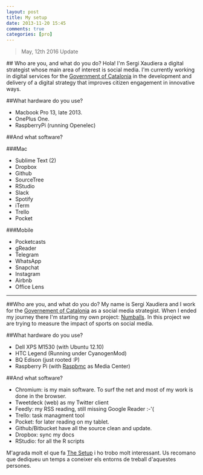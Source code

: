 ```yaml
---
layout: post
title: My setup
date: 2013-11-20 15:45
comments: true
categories: [pro]
---
```

> May, 12th 2016 Update

## Who are you, and what do you do?
Hola! I'm Sergi Xaudiera a digital strategist whose main area of interest is social media. I'm currently working in digital services for the <a href="http://gencat.cat">Government of Catalonia</a> in the development and delivery of a digital strategy that improves citizen engagement in innovative ways.

##What hardware do you use?
- Macbook Pro 13, late 2013.
- OnePlus One.
- RaspberryPi (running Openelec)

##And what software?

###Mac

- Sublime Text (2)
- Dropbox
- Github
- SourceTree
- RStudio
- Slack
- Spotify
- iTerm
- Trello
- Pocket

###Mobile

- Pocketcasts
- gReader
- Telegram
- WhatsApp
- Snapchat
- Instagram
- Airbnb
- Office Lens

---

##Who are you, and what do you do?
My name is Sergi Xaudiera and I work for the [Governement of Catalonia](http://gencat.cat/xarxessocials) as a social media strategist. When I ended my journey there I'm starting my own project: [Numballs](http://numballs.com). In this project we are trying to measure the impact of sports on social media.

##What hardware do you use?
- Dell XPS M1530 (with Ubuntu 12.10)
- HTC Legend (Running under CyanogenMod)
- BQ Edison (just rooted :P)
- Raspberry Pi (with [Raspbmc](http://raspbmc.com) as Media Center)

##And what software?
- Chromium: is my main software. To surf the net and most of my work is done in the browser.
- Tweetdeck (web) as my Twitter client
- Feedly: my RSS reading, still missing Google Reader :-'(
- Trello: task managment tool
- Pocket: for later reading on my tablet.
- Github/Bitbucket have all the source clean and update.
- Dropbox: sync my docs
- RStudio: for all the R scripts


M'agrada molt el que fa [The Setup](http://usesthis.com/) i ho trobo molt interessant. Us recomano que dediqueu un temps a coneixer els entorns de treball d'aquestes persones.
